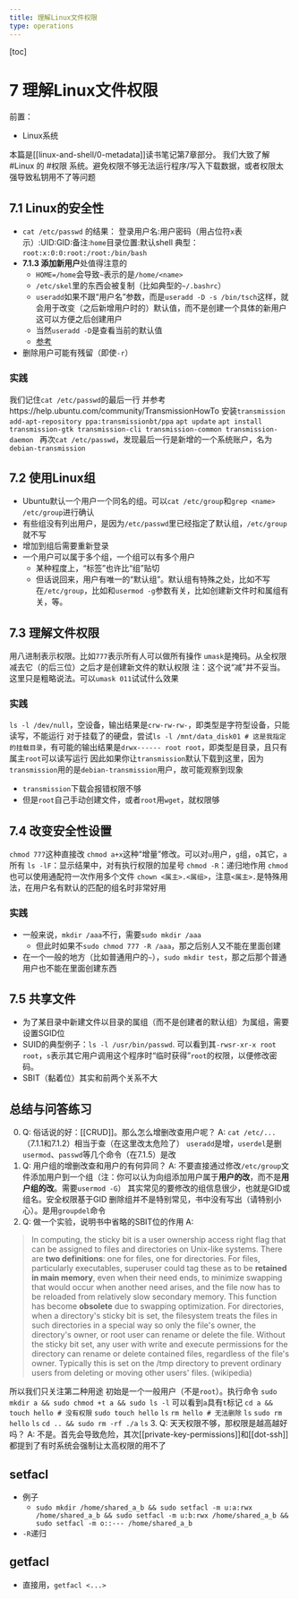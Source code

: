 ```yaml
---
title: 理解Linux文件权限
type: operations
---
```


[toc]
# 7 理解Linux文件权限
前置：
- Linux系统

本篇是[[linux-and-shell/0-metadata]]读书笔记第7章部分。
我们大致了解 #Linux 的 #权限 系统。避免权限不够无法运行程序/写入下载数据，或者权限太强导致私钥用不了等问题
## 7.1 Linux的安全性
- `cat /etc/passwd`
的结果：
登录用户名:用户密码（用占位符`x`表示）:UID:GID:备注:`home`目录位置:默认shell
典型：
`root:x:0:0:root:/root:/bin/bash`
- **7.1.3 添加新用户**处值得注意的
	- `HOME=/home`会导致`~`表示的是`/home/<name>`
	- `/etc/skel`里的东西会被复制（比如典型的`~/.bashrc`）
	- `useradd`如果不跟“用户名”参数，而是`useradd -D -s /bin/tsch`这样，就会用于改变（之后新增用户时的）默认值，而不是创建一个具体的新用户
这可以方便之后创建用户
	- 当然`useradd -D`是查看当前的默认值
	- [参考](https://blog.csdn.net/qq_42341984/article/details/120949451#:~:text=%E5%88%9B%E5%BB%BA%E6%96%B0%E7%94%A8%E6%88%B7%E5%B9%B6%E6%B7%BB%E5%8A%A0sudo%E6%9D%83%E9%99%90%201%201%20%E5%88%9B%E5%BB%BA%E6%96%B0%E7%94%A8%E6%88%B7%20%E4%B8%80%E9%94%AE%E6%B7%BB%E5%8A%A0%20useradd%20-d%20%2Fdata%2Fuser%2Fgyb,this%20file.%20...%203%203%20%E5%88%A0%E9%99%A4%E7%94%A8%E6%88%B7%20linux%E5%9F%BA%E7%A1%80%E5%91%BD%E4%BB%A4%E2%80%93userdel%20%E5%88%A0%E9%99%A4%E7%94%A8%E6%88%B7%E5%B8%90%E6%88%B7%E5%92%8C%E7%9B%B8%E5%85%B3%E6%96%87%E4%BB%B6)
- 删除用户可能有残留（即使`-r`）
### 实践
我们记住`cat /etc/passwd`的最后一行
并参考https://help.ubuntu.com/community/TransmissionHowTo
安装`transmission`
`add-apt-repository ppa:transmissionbt/ppa`
`apt update`
`apt install transmission-gtk transmission-cli transmission-common transmission-daemon
`
再次`cat /etc/passwd`，发现最后一行是新增的一个系统账户，名为`debian-transmission`
## 7.2 使用Linux组
- Ubuntu默认一个用户一个同名的组。可以`cat /etc/group`和`grep <name> /etc/group`进行确认
- 有些组没有列出用户，是因为`/etc/passwd`里已经指定了默认组，`/etc/group`就不写
- 增加到组后需要重新登录
- 一个用户可以属于多个组，一个组可以有多个用户
	- 某种程度上，“标签”也许比“组”贴切
	- 但话说回来，用户有唯一的“默认组”。默认组有特殊之处，比如不写在`/etc/group`，比如和`usermod -g`参数有关，比如创建新文件时和属组有关，等。
## 7.3 理解文件权限
用八进制表示权限。比如`777`表示所有人可以做所有操作
`umask`是掩码。从全权限减去它（的后三位）之后才是创建新文件的默认权限
注：这个说“减”并不妥当。这里只是粗略说法。可以`umask 011`试试什么效果
### 实践
`ls -l /dev/null`，空设备，输出结果是`crw-rw-rw-`，即类型是字符型设备，只能读写，不能运行
对于挂载了的硬盘，尝试`ls -l /mnt/data_disk01 # 这是我指定的挂载目录`，有可能的输出结果是`drwx------ root root`，即类型是目录，且只有属主`root`可以读写运行
因此如果你让`transmission`默认下载到这里，因为`transmission`用的是`debian-transmission`用户，故可能观察到现象
- `transmission`下载会报错权限不够
- 但是`root`自己手动创建文件，或者`root`用`wget`，就权限够
## 7.4 改变安全性设置
`chmod 777`这种直接改
`chmod a+x`这种“增量”修改。可以对`u`用户，`g`组，`o`其它，`a`所有
`ls -lF`：显示结果中，对有执行权限的加星号
`chmod -R`：递归地作用
`chmod`也可以使用通配符一次作用多个文件
`chown <属主>.<属组>`，注意`<属主>.`是特殊用法，在用户名有默认的匹配的组名时非常好用
### 实践
- 一般来说，`mkdir /aaa`不行，需要`sudo mkdir /aaa`
  - 但此时如果不`sudo chmod 777 -R /aaa`，那之后别人又不能在里面创建
- 在一个一般的地方（比如普通用户的`~`），`sudo mkdir test`，那之后那个普通用户也不能在里面创建东西
## 7.5 共享文件
- 为了某目录中新建文件以目录的属组（而不是创建者的默认组）为属组，需要设置SGID位
- SUID的典型例子：`ls -l /usr/bin/passwd`. 可以看到其`-rwsr-xr-x root root`，`s`表示其它用户调用这个程序时“临时获得”`root`的权限，以便修改密码。
- SBIT（黏着位）其实和前两个关系不大
## 总结与问答练习
0. Q: 俗话说的好：[[CRUD]]。那么怎么增删改查用户呢？
A: `cat /etc/...`（7.1.1和7.1.2）相当于查（在这里改太危险了）
`useradd`是增，`userdel`是删
`usermod`、`passwd`等几个命令（在7.1.5）是改
1. Q: 用户组的增删改查和用户的有何异同？
A: 不要直接通过修改`/etc/group`文件添加用户到一个组（注：你可以认为向组添加用户属于**用户的改**，而不是**用户组的改**。需要`usermod -G`）
其实常见的要修改的组信息很少，也就是GID或组名。安全权限基于GID
删除组并不是特别常见，书中没有写出（请特别小心）。是用`groupdel`命令
2. Q: 做一个实验，说明书中省略的SBIT位的作用
A:
> In computing, the sticky bit is a user ownership access right flag that can be assigned to files and directories on Unix-like systems.
There are **two definitions**: one for files, one for directories.
For files, particularly executables, superuser could tag these as to be **retained in main memory**, even when their need ends, to minimize swapping that would occur when another need arises, and the file now has to be reloaded from relatively slow secondary memory. This function has become **obsolete** due to swapping optimization.
For directories, when a directory's sticky bit is set, the filesystem treats the files in such directories in a special way so only the file's owner, the directory's owner, or root user can rename or delete the file. Without the sticky bit set, any user with write and execute permissions for the directory can rename or delete contained files, regardless of the file's owner. Typically this is set on the /tmp directory to prevent ordinary users from deleting or moving other users' files. (wikipedia)

所以我们只关注第二种用途
初始是一个一般用户（不是`root`）。执行命令
`sudo mkdir a && sudo chmod +t a && sudo ls -l`
可以看到`a`具有`t`标记
`cd a && touch hello # 没有权限`
`sudo touch hello`
`ls`
`rm hello # 无法删除`
`ls`
`sudo rm hello`
`ls`
`cd .. && sudo rm -rf ./a`
`ls`
3. Q: 天天权限不够，那权限是越高越好吗？
A: 不是。首先会导致危险，其次[[private-key-permissions]]和[[dot-ssh]]都提到了有时系统会强制让太高权限的用不了
## setfacl
- 例子
  - `sudo mkdir /home/shared_a_b && sudo setfacl -m u:a:rwx /home/shared_a_b && sudo setfacl -m u:b:rwx /home/shared_a_b && sudo setfacl -m o::--- /home/shared_a_b`
- `-R`递归
## getfacl
- 直接用，`getfacl <...>`